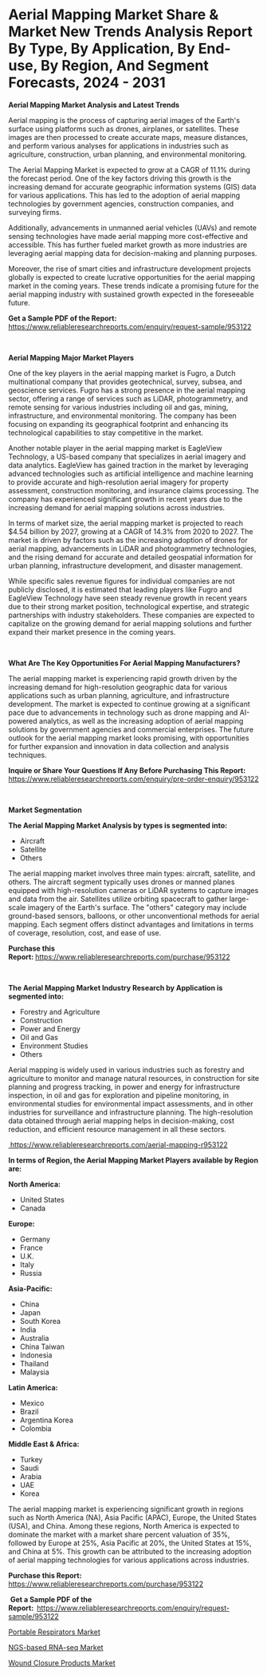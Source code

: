 <p><h1>Aerial Mapping Market Share & Market New Trends Analysis Report By Type, By Application, By End-use, By Region, And Segment Forecasts, 2024 - 2031</h1></p><p><strong>Aerial Mapping Market Analysis and Latest Trends</strong></p>
<p><p>Aerial mapping is the process of capturing aerial images of the Earth's surface using platforms such as drones, airplanes, or satellites. These images are then processed to create accurate maps, measure distances, and perform various analyses for applications in industries such as agriculture, construction, urban planning, and environmental monitoring.</p><p>The Aerial Mapping Market is expected to grow at a CAGR of 11.1% during the forecast period. One of the key factors driving this growth is the increasing demand for accurate geographic information systems (GIS) data for various applications. This has led to the adoption of aerial mapping technologies by government agencies, construction companies, and surveying firms.</p><p>Additionally, advancements in unmanned aerial vehicles (UAVs) and remote sensing technologies have made aerial mapping more cost-effective and accessible. This has further fueled market growth as more industries are leveraging aerial mapping data for decision-making and planning purposes.</p><p>Moreover, the rise of smart cities and infrastructure development projects globally is expected to create lucrative opportunities for the aerial mapping market in the coming years. These trends indicate a promising future for the aerial mapping industry with sustained growth expected in the foreseeable future.</p></p>
<p><strong>Get a Sample PDF of the Report:&nbsp;</strong> <a href="https://www.reliableresearchreports.com/enquiry/request-sample/953122">https://www.reliableresearchreports.com/enquiry/request-sample/953122</a></p>
<p>&nbsp;</p>
<p><strong>Aerial Mapping Major Market Players</strong></p>
<p><p>One of the key players in the aerial mapping market is Fugro, a Dutch multinational company that provides geotechnical, survey, subsea, and geoscience services. Fugro has a strong presence in the aerial mapping sector, offering a range of services such as LiDAR, photogrammetry, and remote sensing for various industries including oil and gas, mining, infrastructure, and environmental monitoring. The company has been focusing on expanding its geographical footprint and enhancing its technological capabilities to stay competitive in the market.</p><p>Another notable player in the aerial mapping market is EagleView Technology, a US-based company that specializes in aerial imagery and data analytics. EagleView has gained traction in the market by leveraging advanced technologies such as artificial intelligence and machine learning to provide accurate and high-resolution aerial imagery for property assessment, construction monitoring, and insurance claims processing. The company has experienced significant growth in recent years due to the increasing demand for aerial mapping solutions across industries.</p><p>In terms of market size, the aerial mapping market is projected to reach $4.54 billion by 2027, growing at a CAGR of 14.3% from 2020 to 2027. The market is driven by factors such as the increasing adoption of drones for aerial mapping, advancements in LiDAR and photogrammetry technologies, and the rising demand for accurate and detailed geospatial information for urban planning, infrastructure development, and disaster management.</p><p>While specific sales revenue figures for individual companies are not publicly disclosed, it is estimated that leading players like Fugro and EagleView Technology have seen steady revenue growth in recent years due to their strong market position, technological expertise, and strategic partnerships with industry stakeholders. These companies are expected to capitalize on the growing demand for aerial mapping solutions and further expand their market presence in the coming years.</p></p>
<p>&nbsp;</p>
<p><strong>What Are The Key Opportunities For Aerial Mapping Manufacturers?</strong></p>
<p><p>The aerial mapping market is experiencing rapid growth driven by the increasing demand for high-resolution geographic data for various applications such as urban planning, agriculture, and infrastructure development. The market is expected to continue growing at a significant pace due to advancements in technology such as drone mapping and AI-powered analytics, as well as the increasing adoption of aerial mapping solutions by government agencies and commercial enterprises. The future outlook for the aerial mapping market looks promising, with opportunities for further expansion and innovation in data collection and analysis techniques.</p></p>
<p><strong>Inquire or Share Your Questions If Any Before Purchasing This Report:</strong> <a href="https://www.reliableresearchreports.com/enquiry/pre-order-enquiry/953122">https://www.reliableresearchreports.com/enquiry/pre-order-enquiry/953122</a></p>
<p>&nbsp;</p>
<p><strong>Market Segmentation</strong></p>
<p><strong>The Aerial Mapping Market Analysis by types is segmented into:</strong></p>
<p><ul><li>Aircraft</li><li>Satellite</li><li>Others</li></ul></p>
<p><p>The aerial mapping market involves three main types: aircraft, satellite, and others. The aircraft segment typically uses drones or manned planes equipped with high-resolution cameras or LiDAR systems to capture images and data from the air. Satellites utilize orbiting spacecraft to gather large-scale imagery of the Earth's surface. The "others" category may include ground-based sensors, balloons, or other unconventional methods for aerial mapping. Each segment offers distinct advantages and limitations in terms of coverage, resolution, cost, and ease of use.</p></p>
<p><strong>Purchase this Report:&nbsp;</strong><a href="https://www.reliableresearchreports.com/purchase/953122">https://www.reliableresearchreports.com/purchase/953122</a></p>
<p>&nbsp;</p>
<p><strong>The Aerial Mapping Market Industry Research by Application is segmented into:</strong></p>
<p><ul><li>Forestry and Agriculture</li><li>Construction</li><li>Power and Energy</li><li>Oil and Gas</li><li>Environment Studies</li><li>Others</li></ul></p>
<p><p>Aerial mapping is widely used in various industries such as forestry and agriculture to monitor and manage natural resources, in construction for site planning and progress tracking, in power and energy for infrastructure inspection, in oil and gas for exploration and pipeline monitoring, in environmental studies for environmental impact assessments, and in other industries for surveillance and infrastructure planning. The high-resolution data obtained through aerial mapping helps in decision-making, cost reduction, and efficient resource management in all these sectors.</p></p>
<p><a href="https://www.reliableresearchreports.com/aerial-mapping-r953122">&nbsp;https://www.reliableresearchreports.com/aerial-mapping-r953122</a></p>
<p><strong>In terms of Region, the Aerial Mapping Market Players available by Region are:</strong></p>
<p>
    <p> <strong> North America: </strong>
        <ul>
            <li>United States</li>
            <li>Canada</li>
        </ul>
        </p> 
    <p> <strong> Europe: </strong>
        <ul>
            <li>Germany</li>
            <li>France</li>
            <li>U.K.</li>
            <li>Italy</li>
            <li>Russia</li>
        </ul>
        </p> 
    <p> <strong> Asia-Pacific: </strong>
        <ul>
            <li>China</li>
            <li>Japan</li>
            <li>South Korea</li>
            <li>India</li>
            <li>Australia</li>
            <li>China Taiwan</li>
            <li>Indonesia</li>
            <li>Thailand</li>
            <li>Malaysia</li>
        </ul>
        </p> 
    <p> <strong> Latin America: </strong>
        <ul>
            <li>Mexico</li>
            <li>Brazil</li>
            <li>Argentina Korea</li>
            <li>Colombia</li>
        </ul>
        </p> 
    <p> <strong> Middle East & Africa: </strong>
        <ul>
            <li>Turkey</li>
            <li>Saudi</li>
            <li>Arabia</li>
            <li>UAE</li>
            <li>Korea</li>
        </ul>
    </p>
    </p>
<p><p>The aerial mapping market is experiencing significant growth in regions such as North America (NA), Asia Pacific (APAC), Europe, the United States (USA), and China. Among these regions, North America is expected to dominate the market with a market share percent valuation of 35%, followed by Europe at 25%, Asia Pacific at 20%, the United States at 15%, and China at 5%. This growth can be attributed to the increasing adoption of aerial mapping technologies for various applications across industries.</p></p>
<p><strong>Purchase this Report: </strong><a href="https://www.reliableresearchreports.com/purchase/953122">https://www.reliableresearchreports.com/purchase/953122</a></p>
<p>&nbsp;<strong>Get a Sample PDF of the Report:&nbsp;&nbsp;</strong><a href="https://www.reliableresearchreports.com/enquiry/request-sample/953122">https://www.reliableresearchreports.com/enquiry/request-sample/953122</a></p>
<p><strong></strong></p>
<p><p><a href="https://github.com/rslnowrouzi/Market-Research-Report-List-1/blob/main/portable-respirators-market.md">Portable Respirators Market</a></p><p><a href="https://github.com/syaifulanwaramsyori/Market-Research-Report-List-1/blob/main/ngs-based-rna-seq-market.md">NGS-based RNA-seq Market</a></p><p><a href="https://github.com/LiamKanenood/Market-Research-Report-List-1/blob/main/wound-closure-products-market.md">Wound Closure Products Market</a></p></p>